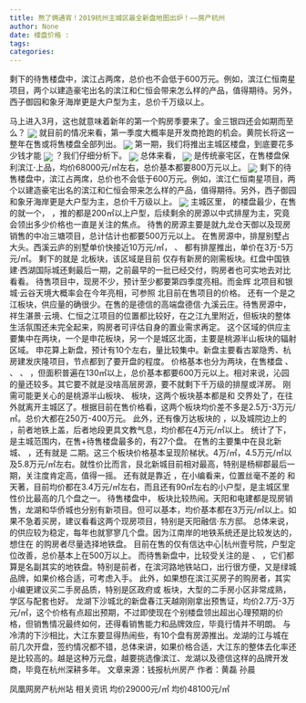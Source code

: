 ```yaml
---
title: 熬了俩通宵！2019杭州主城区最全新盘地图出炉！——房产杭州
author: None
date: 楼盘价格 : 
tags: 
categories: 
---
```

剩下的待售楼盘中，滨江占两席，总价也不会低于600万元。例如，滨江仁恒南星项目，两个以建造豪宅出名的滨江和仁恒会带来怎么样的产品，值得期待。另外，西子御园和象牙海岸更是大户型为主，总价千万级以上。
<!-- more -->
马上进入3月，这也就意味着新年的第一个购房季要来了。金三银四还会如期而至么？
<img align="center" border="0" src="//s3.ifengimg.com/2019/02/20/3d83d30a670d02c239a36ac8d8e3580a.jpg" />
就目前的情况来看，第一季度大概率是开发商抢跑的机会。黄院长将这一整年在售或将售楼盘全部列出。
<img align="center" border="0" src="//s1.ifengimg.com/2019/02/20/aa342307b1620405d32b310de444f5d0.jpg" />
第一期，我们将推出主城区楼盘，到底要花多少钱才能
<img align="center" border="0" src="//s1.ifengimg.com/2019/02/20/5def4253e16330f36f40534fb91b65a1.jpg" />
？我们仔细分析下。
<img align="center" border="0" src="//s2.ifengimg.com/2019/02/20/bb5854feb3e33571c4fef31fd8febf19.jpg" />
总体来看，
<img align="center" border="0" src="//s1.ifengimg.com/2019/02/20/57f86ee08df9cde96b119cb6094c91a1.jpg" />
是传统豪宅区，在售楼盘保利滨江·上品，均价68000元/㎡左右，总价基本都要800万元以上。
<img align="center" border="0" src="//s0.ifengimg.com/2019/02/20/872fb5b0b4e240734d4fb96471c4c2a3.jpg" />
剩下的待售楼盘中，滨江占两席，总价也不会低于600万元。例如，滨江仁恒南星项目，两个以建造豪宅出名的滨江和仁恒会带来怎么样的产品，值得期待。另外，西子御园和象牙海岸更是大户型为主，总价千万级以上。
<img align="center" border="0" src="//s0.ifengimg.com/2019/02/20/43aae82c17b84b7a07c8c216fcb1024c.jpg" />
主城区里，
的楼盘最少，在售的就一个，
，推的都是200㎡以上户型，后续剩余的房源以中式排屋为主，究竟会领出多少价格也一直是关注的焦点。
待售的房源主要是就九龙仓天御以及现房销售的中冶三塘项目，总计估计也都要500万元以上。
在售房源中，排屋别墅占大头。西溪云庐的别墅单价快接近10万元/㎡，
、
都有排屋推出，单价在3万-5万元/㎡。
剩下的就是
北板块，该区域是目前
仅存有新房的刚需板块。红盘中国铁建·西湖国际城还剩最后一期，之前最早的一批已经交付，购房者也可实地去对比看看。
待售项目中，现房不少，预计至少都要第四季度亮相。而金辉
北项目和银城·云谷天境大概率会在今年亮相，可参照
北目前在售项目的价格。
还有一个是之江板块，供应量的确很少。在售的是德信的高端盘德信·九溪云庄。待售房源中，祥生湛景·云境、仁恒之江项目的位置都比较好，在之江九里附近，但板块的整体生活氛围还未完全起来，购房者可评估自身的置业需求再定。
这个区域的供应主要集中在两块，一个是申花板块，另一个是城区北面，主要是桃源半山板块的辐射区域。
申花算上新盘，预计有10个左右，量比较集中。新盘主要看古翠隐秀、杭房建发庆隆项目，节点都到了要开盘的程度。
价格基本也分为两块，在售楼盘
、
、
、
，但面积普遍在130㎡以上，总价基本都要600万元以上。相对来说，沁园的量还较多。其它要不就是没啥高层房源，要不就剩下千万级的排屋或洋房。
刚需可能更关心的是桃源半山板块、
板块，这两个板块基本都是和
交界处了，在往外就离开主城区了。根据目前在售价格看，这两个板块均价差不多是2.5万-3万元/㎡。总价大都在250万-400万元。
此外，还有像万达板块的
，以及城院边上的
，前者地铁上盖，后者地段更具文教气息，均价都在4万元/㎡以上。
统计了下，
是主城范围内，在售+待售楼盘最多的，有27个盘。
在售的主要集中在艮北新城、
，还有就是
二期。这三个板块价格基本呈现阶梯状。4万/㎡，4.5万元/㎡以及5.8万元/㎡左右。就性价比而言，艮北新城目前相对最高，特别是杨柳郡最后一期，关注度肯定高，值得一摇。
还有就是靠近
，在小编看来，位置丝毫不差的
和
天著，目前均价都在3.4万元/㎡左右，而且还有90㎡左右的小户型，是主城区里性价比最高的几个盘之一。
待售楼盘中，
板块比较热闹。天阳和电建都是现房销售，龙湖和华侨城也分别有新项目。但可以基本，均价基本都在3万元/㎡以上。如果不急着买房，建议看看这两个现房项目，特别是天阳融信·东方邸。
总体来说，
的供应较为稳定，每年也就寥寥几个盘。因为江南岸的地铁系统还是比较发达的，想住在
的购房者尽量选择地铁盘。
目前在售的仅有信达中心|杭州壹号院，户型定位改善，总价基本上在500万以上。
而待售新盘中，比较受关注的是
、
，它们都算是名副其实的地铁盘。特别是前者，在滨河路地铁站口，出行很方便，又是绿城品牌，如果价格合适，可考虑入手。
此外，如果想在滨江买房子的购房者，其实小编更建议买二手房品质，特别是区政府或
板块，大型的二手房小区非常成熟，学区与配套也好。
龙湖下沙城北的新盘春江天越刚刚拿出预售证，均价2.7万-3万元/㎡，这个价格有点超出预期，不过即使现在个别楼盘领出超出心理预期的价格，但销售情况最终如何，还得看销售能力和品牌效应，毕竟行情并不明朗。
与冷清的下沙相比，大江东要显得热闹些，有10个盘有房源推出。龙湖的江与城在前几次开盘，签约情况都不错，总体来讲，如果价格合适，大江东的整体去化率还是比较高的。越是这种万元盘，越要挑选像滨江、龙湖以及德信这样的品牌开发商，毕竟在杭州深耕多年。
文章来源：钱报杭州房产
作者：黄磊 孙晨
                        
                        
                        
                        
                                        
                    
                    
                
                    
                    
                    
                
                    
                
凤凰网房产杭州站
相关资讯
均价29000元/㎡
均价48100元/㎡
	                        
	                    
	                        
	                    
